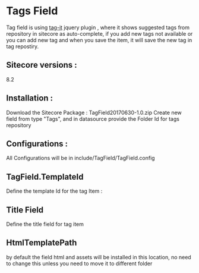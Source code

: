 # Tags Field
Tag field is using <a target='blank' href="https://github.com/aehlke/tag-it">tag-it</a> jquery plugin , where it shows suggested tags from repository in sitecore as auto-complete, if you add new tags not available  or you can add new tag and when you save the item, it will save the new tag in tag repostiry.

<h2> Sitecore versions :</h2>
8.2

<h2> Installation :</h2>

Download the Sitecore Package : TagField20170630-1.0.zip
Create new field from type "Tags", and in datasource provide the Folder Id for tags repository


<h2> Configurations : </h2>

All Configurations will be in include/TagField/TagField.config

<h2> TagField.TemplateId </h2>

Define the template Id for the tag Item :

<setting name="TagField.TemplateId" value="{5AC7DEB1-15A5-46E1-B2E7-FC9C8DADEBFD}" />

<h2> Title Field </h2>

Define the title field for tag item
<setting name="TagField.TitleField" value="Title" />
      
<h2> HtmlTemplatePath </h2>
by default the field html and assets will be installed in this location, no need to change this unless you need to move it to different folder
<setting name="TagField.HTMLTemplatePath" value="sitecore\\shell\\Controls\\tag field\\template.html" />

